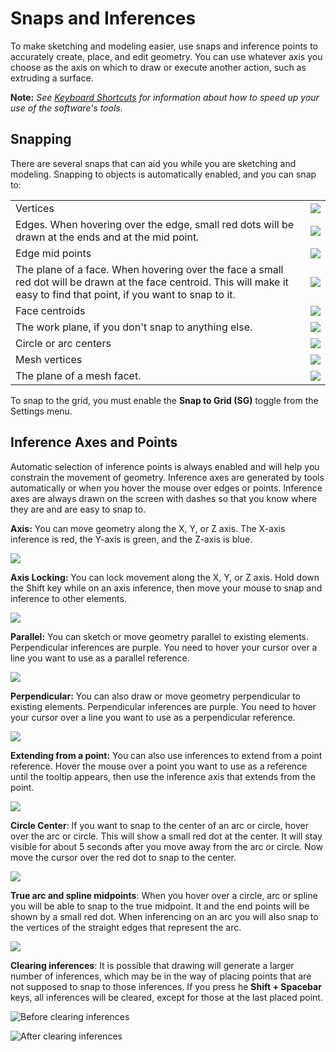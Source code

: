 # Snaps and Inferences

To make sketching and modeling easier, use snaps and inference points to accurately create, place, and edit geometry. You can use whatever axis you choose as the axis on which to draw or execute another action, such as extruding a surface.

**Note:** _See_ [_Keyboard Shortcuts_](../appendix/keyboard-shortcuts.md) _for information about how to speed up your use of the software's tools._

## Snapping

There are several snaps that can aid you while you are sketching and modeling. Snapping to objects is automatically enabled, and you can snap to:

|                                                                                                                                                                            |                                            |
| -------------------------------------------------------------------------------------------------------------------------------------------------------------------------- | ------------------------------------------ |
| Vertices                                                                                                                                                                   | ![](<../.gitbook/assets/inf3 (3) (2).png>) |
| Edges. When hovering over the edge, small red dots will be drawn at the ends and at the mid point.                                                                         | ![](../.gitbook/assets/inf4.png)           |
| Edge mid points                                                                                                                                                            | ![](../.gitbook/assets/inf5.png)           |
| The plane of a face. When hovering over the face a small red dot will be drawn at the face centroid. This will make it easy to find that point, if you want to snap to it. | ![](../.gitbook/assets/inf6.png)           |
| Face centroids                                                                                                                                                             | ![](../.gitbook/assets/inf7.png)           |
| The work plane, if you don't snap to anything else.                                                                                                                        | ![](../.gitbook/assets/inf8.png)           |
| Circle or arc centers                                                                                                                                                      | ![](../.gitbook/assets/inf9.png)           |
| Mesh vertices                                                                                                                                                              | ![](../.gitbook/assets/inf2.png)           |
| The plane of a mesh facet.                                                                                                                                                 | ![](../.gitbook/assets/inf1.png)           |

To snap to the grid, you must enable the **Snap to Grid (SG)** toggle from the Settings menu.

## Inference Axes and Points

Automatic selection of inference points is always enabled and will help you constrain the movement of geometry. Inference axes are generated by tools automatically or when you hover the mouse over edges or points. Inference axes are always drawn on the screen with dashes so that you know where they are and are easy to snap to.

**Axis:** You can move geometry along the X, Y, or Z axis. The X-axis inference is red, the Y-axis is green, and the Z-axis is blue.

![](../.gitbook/assets/inf10.png)

**Axis Locking:** You can lock movement along the X, Y, or Z axis. Hold down the Shift key while on an axis inference, then move your mouse to snap and inference to other elements.

![](../.gitbook/assets/inf13.png)

**Parallel:** You can sketch or move geometry parallel to existing elements. Perpendicular inferences are purple. You need to hover your cursor over a line you want to use as a parallel reference.

![](../.gitbook/assets/inf14.png)

**Perpendicular:** You can also draw or move geometry perpendicular to existing elements. Perpendicular inferences are purple. You need to hover your cursor over a line you want to use as a perpendicular reference.

![](../.gitbook/assets/inf15.png)

**Extending from a point:** You can also use inferences to extend from a point reference. Hover the mouse over a point you want to use as a reference until the tooltip appears, then use the inference axis that extends from the point.

![](../.gitbook/assets/inf16.png)

**Circle Center**: If you want to snap to the center of an arc or circle, hover over the arc or circle. This will show a small red dot at the center. It will stay visible for about 5 seconds after you move away from the arc or circle. Now move the cursor over the red dot to snap to the center.

![](../.gitbook/assets/inf17.png)

**True arc and spline midpoints**: When you hover over a circle, arc or spline you will be able to snap to the true midpoint. It and the end points will be shown by a small red dot. When inferencing on an arc you will also snap to the vertices of the straight edges that represent the arc.

![](../.gitbook/assets/inf18.png)

**Clearing inferences**: It is possible that drawing will generate a larger number of inferences, which may be in the way of placing points that are not supposed to snap to those inferences. If you press he **Shift + Spacebar** keys, all inferences will be cleared, except for those at the last placed point.

![Before clearing inferences](../.gitbook/assets/inf19.png)

![After clearing inferences](../.gitbook/assets/inf20.png)
